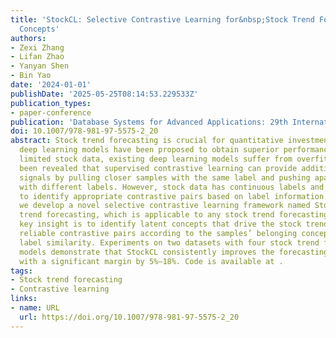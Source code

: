 ```yaml
---
title: 'StockCL: Selective Contrastive Learning for&nbsp;Stock Trend Forecasting via&nbsp;Learnable
  Concepts'
authors:
- Zexi Zhang
- Lifan Zhao
- Yanyan Shen
- Bin Yao
date: '2024-01-01'
publishDate: '2025-05-25T08:14:53.229533Z'
publication_types:
- paper-conference
publication: 'Database Systems for Advanced Applications: 29th International Conference (DASFAA 2024)'
doi: 10.1007/978-981-97-5575-2_20
abstract: Stock trend forecasting is crucial for quantitative investment and various
  deep learning models have been proposed to obtain superior performance. Due to the
  limited stock data, existing deep learning models suffer from overfitting. It has
  been revealed that supervised contrastive learning can provide additional supervision
  signals by pulling closer samples with the same label and pushing apart samples
  with different labels. However, stock data has continuous labels and it is nontrivial
  to identify appropriate contrastive pairs based on label information. In this paper,
  we develop a novel selective contrastive learning framework named StockCL for stock
  trend forecasting, which is applicable to any stock trend forecasting models. Our
  key insight is to identify latent concepts that drive the stock trends and select
  reliable contrastive pairs according to the samples’ belonging concepts and their
  label similarity. Experiments on two datasets with four stock trend forecasting
  models demonstrate that StockCL consistently improves the forecasting performance
  with a significant margin by 5%–18%. Code is available at .
tags:
- Stock trend forecasting
- Contrastive learning
links:
- name: URL
  url: https://doi.org/10.1007/978-981-97-5575-2_20
---
```


